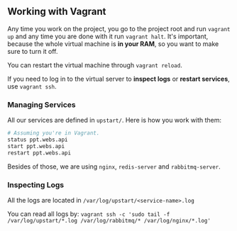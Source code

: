 ## Working with Vagrant

Any time you work on the project, you go to the project root and run `vagrant up` and any time you are done with it run `vagrant halt`. It's important, because the whole virtual machine is **in your RAM**, so you want to make sure to turn it off.

You can restart the virtual machine through `vagrant reload`.

If you need to log in to the virtual server to **inspect logs** or **restart services**, use `vagrant ssh`.

### Managing Services

All our services are defined in `upstart/`. Here is how you work with them:

```bash
# Assuming you're in Vagrant.
status ppt.webs.api
start ppt.webs.api
restart ppt.webs.api
```

Besides of those, we are using `nginx`, `redis-server` and `rabbitmq-server`.

### Inspecting Logs

All the logs are located in `/var/log/upstart/<service-name>.log`

You can read all logs by:
`vagrant ssh -c 'sudo tail -f /var/log/upstart/*.log /var/log/rabbitmq/* /var/log/nginx/*.log'`
